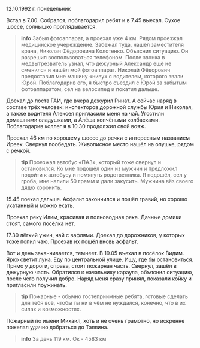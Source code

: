 12.10.1992 г. понедельник

Встал в 7.00. 
Собрался, поблагодарил ребят и в 7.45 выехал. 
Сухое шоссе, солнышко проглядывается. 
> **info**
Забыл фотоаппарат, а проехал уже 4 км. 
Рядом проезжал медицинское учереждение. 
Забежал туда, нашёл заместителя врача, Николая Фёдоровича Колотенко. 
Объяснил ситуацию. 
Он разрешил воспользоваться телефоном. 
После звонка в медвытрезвитель узнал, что дежурный Александр ещё не сменился и нашёл мой фотоаппарат. 
Николай Фёдорович предоставил мне машину «ниву» с водителем, которого звали Юрой. 
Поблагодарив его, я быстро съездил с Юрой за забытым фотоаппаратом, сел на велосипед и покатил дальше.

Доехал до поста ГАИ, где вчера дежурил Ринат. 
А сейчас наряд в составе трёх человек: инспекторов дорожной службы Юрия и Николая, а также водителя Алексея пригласили меня на чай.
Угостили домашними оладушками, а Алёша копчёными колбасками. 
Поблагодарив коллег я в 10.30 продолжил свой вояж.

Проехал 46 км по хорошему шоссе до речки с интересным названием Иреек. 
Свернул пообедать. Живописное место нашёл на опушке, рядом с речкой.
> **tip**
Проезжал автобус «ПАЗ», который тоже свернул и остановился. 
Ко мне подошёл один из мужчин и предложил подойти к автобусу и помянуть родственника. 
Я подошёл, сел у гроба, мне налили 50 грамм и дали закусить. 
Мужчина вёз своего дядю хоронить.

15.45 поехал дальше. 
Асфальт закончился и пошёл гравий, но хорошо укатанный и можно ехать.

Проехал реку Илим, красивая и полноводная река. Дачные домики стоят, самого посёлка нет.

17.30 лёгкий ужин, чай с вафлями. 
Доехал до дорожников, у которых тоже попил чаю. 
Проехав их пошёл вновь асфальт. 

Вот и день заканчивается, темнеет. 
В 19.05 въехал в посёлок Видим. Ярко светит луна. 
Еду по центральной улице. 
Ищу, где бы остановиться. 
Прямо у дороги, справа, стоит пожарная часть. 
Свернул, зашёл в дежурную часть. Обратился к начальнику караула, объяснил ситуацию, после чего получил добро. 
Наряд меня сразу принял, показали койку и пригласили поужинать. 
> **tip**
Пожарные - обычно гостеприимные  ребята, готовые сделать для тебя всё, чтобы ты ни в чём не нуждался, конечно, что в их силах и возможностях. 

Пожарный по имени Михаил, хоть и не очень грамотно, но искренне пожелал удачно добраться до Таллина.
> **info**
За день 119 км. Ок - 4583 км